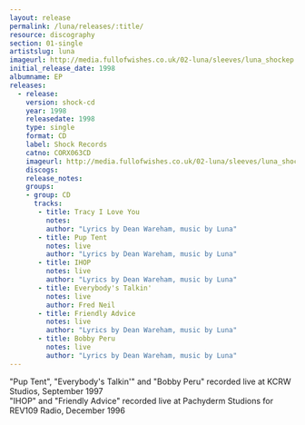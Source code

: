 ```yaml
---
layout: release
permalink: /luna/releases/:title/
resource: discography
section: 01-single
artistslug: luna
imageurl: http://media.fullofwishes.co.uk/02-luna/sleeves/luna_shockep.jpg
initial_release_date: 1998
albumname: EP
releases:
  - release: 
    version: shock-cd
    year: 1998
    releasedate: 1998
    type: single
    format: CD
    label: Shock Records
    catno: CORX063CD
    imageurl: http://media.fullofwishes.co.uk/02-luna/sleeves/luna_shockep.jpg
    discogs: 
    release_notes: 
    groups:
    - group: CD
      tracks:
       - title: Tracy I Love You
         notes: 
         author: "Lyrics by Dean Wareham, music by Luna"
       - title: Pup Tent
         notes: live
         author: "Lyrics by Dean Wareham, music by Luna"
       - title: IHOP
         notes: live
         author: "Lyrics by Dean Wareham, music by Luna"
       - title: Everybody's Talkin'
         notes: live
         author: Fred Neil
       - title: Friendly Advice
         notes: live
         author: "Lyrics by Dean Wareham, music by Luna"
       - title: Bobby Peru
         notes: live
         author: "Lyrics by Dean Wareham, music by Luna"
---
```

"Pup Tent", "Everybody's Talkin'" and "Bobby Peru" recorded live at KCRW Studios, September 1997  
"IHOP" and "Friendly Advice" recorded live at Pachyderm Studions for REV109 Radio, December 1996